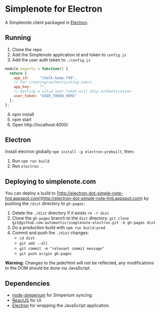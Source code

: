 # Simplenote for Electron

A Simplenote client packaged in [Electron](http://electron.atom.io).

## Running

1. Clone the repo
2. Add the Simplenote application id and token to `config.js`
3. Add the user auth token to `./config.js`

```js
module.exports = function() {
  return {
    app_id:     "chalk-bump-f49",
    // For creating/authenticating users
    app_key:    "",
    // Setting a valid user_token will skip authentication
    user_token: "USER_TOKEN_HERE"
  };
};
```

4. npm install
5. npm start
6. Open http://localhost:4000/

## Electron

Install electron globally `npm install -g electron-prebuilt`, then:

1. Run `npm run build`
2. Run `electron .`

## Deploying to simplenote.com

You can deploy a build to [http://electron-dot-simple-note-hrd.appspot.com](http://electron-dot-simple-note-hrd.appspot.com) by pushing the `/dist` directory to `gh-pages`:

1. Delete the `./dist` directory if it exists `rm -r dist`
2. Clone the `gh-pages` branch to the `dist` directory: `git clone git@github.com:automattic/simplenote-electron.git -b gh-pages dist`
3. Do a production build with `npm run build:prod`
4. Commit and push the `./dist` changes:
    - `cd dist`
    - `git add --all`
    - `git commit -m "relevant commit message"`
    - `git push origin gh-pages`

**Warning**: Changes to the jade/html will not be reflected, any modifications to the DOM should be done via JavaScript.


## Dependencies

- [node-simperium](https://github.com/automattic/node-simperium) for Simperium syncing.
- [ReactJS](https://facebook.github.io/react/) for UI.
- [Electron](http://electron.atom.io) for wrapping the JavaScript application.
